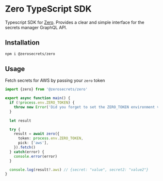 # Zero TypeScript SDK
Typescript SDK for [Zero](https://tryzero.com). Provides a clear and simple interface for the secrets manager GraphQL API.

## Installation
```sh
npm i @zerosecrets/zero
```

## Usage
Fetch secrets for AWS by passing your `zero` token

```typescript
import {zero} from '@zerosecrets/zero'

export async function main() {
  if (!process.env.ZERO_TOKEN) {
    throw new Error('Did you forget to set the ZERO_TOKEN environment variable?')
  }
  
  let result

  try {
    result = await zero({
      token: process.env.ZERO_TOKEN,
      pick: ['aws'],
    }).fetch()
  } catch(error) {
    console.error(error)
  }

  console.log(result?.aws) // {secret: "value", secret2: "value2"}
}
```
